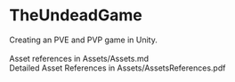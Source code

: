 # TheUndeadGame
 Creating an PVE and PVP game in Unity. <br /> <br />
 Asset references in Assets/Assets.md <br /> 
 Detailed Asset References in Assets/AssetsReferences.pdf
